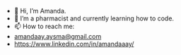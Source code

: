 - 👋 Hi, I’m Amanda.
- 🌱 I’m a pharmacist and currently learning how to code.
- 📫 How to reach me:
- amandaay.aysma@gmail.com
- https://www.linkedin.com/in/amandaaay/

<!---
amandaay/amandaay is a ✨ special ✨ repository because its `README.md` (this file) appears on your GitHub profile.
You can click the Preview link to take a look at your changes.
--->
